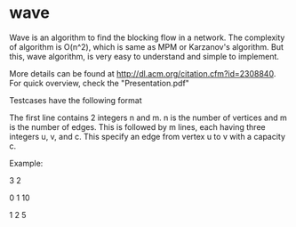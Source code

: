 wave
====

Wave is an algorithm to find the blocking flow in a network. The complexity of algorithm is O(n^2), which is same as MPM or Karzanov's algorithm. But this, wave algorithm, is very easy to understand and simple to implement. 

More details can be found at http://dl.acm.org/citation.cfm?id=2308840. For quick overview, check the "Presentation.pdf"

Testcases have the following format

The first line contains 2 integers n and m. n is the number of vertices and m is the number of edges. This is followed by  m lines, each having three integers u, v, and c. This specify an edge from vertex u to v with a capacity c.

Example:

3 2

0 1 10

1 2 5

